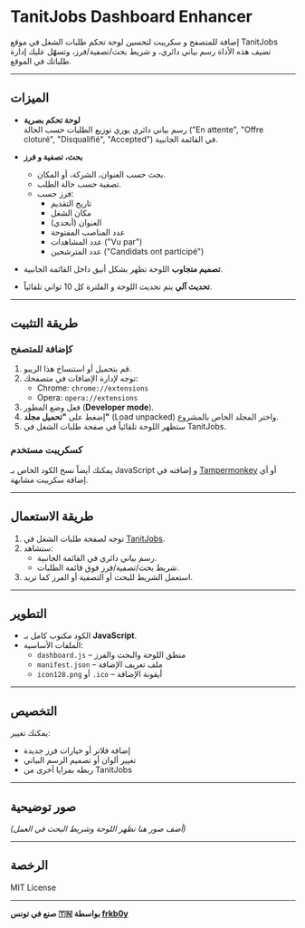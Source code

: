 # TanitJobs Dashboard Enhancer

إضافة للمتصفح و سكريبت لتحسين لوحة تحكم طلبات الشغل في موقع TanitJobs  
تضيف هذه الأداة رسم بياني دائري، و شريط بحث/تصفية/فرز، وتسهّل عليك إدارة طلباتك في الموقع.

---

## الميزات

- **لوحة تحكم بصرية**  
  رسم بياني دائري يوري توزيع الطلبات حسب الحالة ("En attente", "Offre cloturé", "Disqualifié", "Accepted") في القائمة الجانبية.

- **بحث، تصفية و فرز**
  - بحث حسب العنوان، الشركة، أو المكان.
  - تصفية حسب حالة الطلب.
  - فرز حسب:
    - تاريخ التقديم
    - مكان الشغل
    - العنوان (أبجدي)
    - عدد المناصب المفتوحة
    - عدد المشاهدات ("Vu par")
    - عدد المترشحين ("Candidats ont participé")

- **تصميم متجاوب**
  اللوحة تظهر بشكل أنيق داخل القائمة الجانبية.

- **تحديث آلي**
  يتم تحديث اللوحة و الفلترة كل 10 ثواني تلقائياً.

---

## طريقة التثبيت

### كإضافة للمتصفح

1. قم بتحميل أو استنساخ هذا الريبو.
2. توجه لإدارة الإضافات في متصفحك:
   - Chrome: `chrome://extensions`
   - Opera: `opera://extensions`
3. فعل وضع المطور (**Developer mode**).
4. إضغط على **"تحميل مجلد"** (Load unpacked) واختر المجلد الخاص بالمشروع.
5. ستظهر اللوحة تلقائياً في صفحة طلبات الشغل في TanitJobs.

### كسكريبت مستخدم

يمكنك أيضاً نسخ الكود الخاص بـ JavaScript و إضافته في [Tampermonkey](https://www.tampermonkey.net/) أو أي إضافة سكريبت مشابهة.

---

## طريقة الاستعمال

1. توجه لصفحة طلبات الشغل في [TanitJobs](https://www.tanitjobs.com/system/applications/view/).
2. ستشاهد:
   - رسم بياني دائري في القائمة الجانبية.
   - شريط بحث/تصفية/فرز فوق قائمة الطلبات.
3. استعمل الشريط للبحث أو التصفية أو الفرز كما تريد.

---

## التطوير

- الكود مكتوب كامل بـ **JavaScript**.
- الملفات الأساسية:
  - `dashboard.js` – منطق اللوحة والبحث والفرز
  - `manifest.json` – ملف تعريف الإضافة
  - `icon128.png` أو `.ico` – أيقونة الإضافة

---

## التخصيص

يمكنك تغيير:
- إضافة فلاتر أو خيارات فرز جديدة
- تغيير ألوان أو تصميم الرسم البياني
- ربطه بمزايا أخرى من TanitJobs

---

## صور توضيحية

*(أضف صور هنا تظهر اللوحة وشريط البحث في العمل)*

---

## الرخصة

MIT License

---

**صنع في تونس 🇹🇳 بواسطة [frkb0y](https://github.com/frkb0y)**
